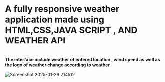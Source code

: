 # A fully responsive weather application made using HTML,CSS,JAVA SCRIPT , AND WEATHER API
</br>
<b>The interface include weather of entered location , wind speed as well as the logo of weather change according to weather</b>

![Screenshot 2025-01-29 214512](https://github.com/user-attachments/assets/f6029f3c-086f-4c8b-8d9b-ce6ea672b19f)
